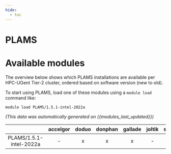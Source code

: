 ```yaml
---
hide:
  - toc
---
```


PLAMS
=====

# Available modules


The overview below shows which PLAMS installations are available per HPC-UGent Tier-2 cluster, ordered based on software version (new to old).

To start using PLAMS, load one of these modules using a `module load` command like:

```shell
module load PLAMS/1.5.1-intel-2022a
```

*(This data was automatically generated on {{modules_last_updated}})*  

| |accelgor|doduo|donphan|gallade|joltik|shinx|
| :---: | :---: | :---: | :---: | :---: | :---: | :---: |
|PLAMS/1.5.1-intel-2022a|-|x|x|x|-|-|
